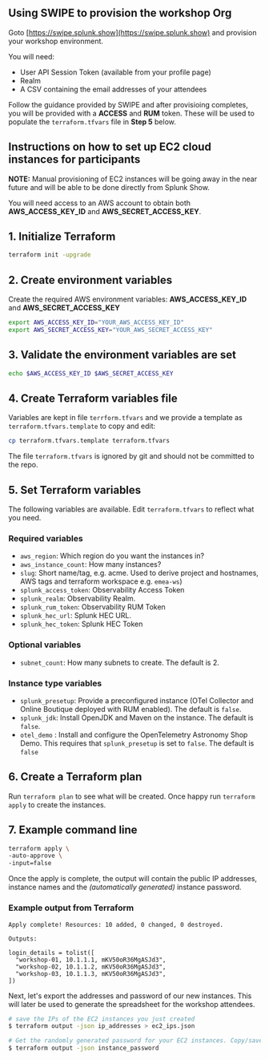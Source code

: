 ## Using SWIPE to provision the workshop Org

Goto [https://swipe.splunk.show](https://swipe.splunk.show) and provision your workshop environment.

You will need:

- User API Session Token (available from your profile page)
- Realm
- A CSV containing the email addresses of your attendees

Follow the guidance provided by SWIPE and after provisioing completes, you will be provided with a **ACCESS** and **RUM** token. These will be used to populate the `terraform.tfvars` file in **Step 5** below.

## Instructions on how to set up EC2 cloud instances for participants

**NOTE:** Manual provisioning of EC2 instances will be going away in the near future and will be able to be done directly from Splunk Show.

You will need access to an AWS account to obtain both **AWS_ACCESS_KEY_ID** and **AWS_SECRET_ACCESS_KEY**.

## 1. Initialize Terraform

```bash
terraform init -upgrade
```

## 2. Create environment variables

Create the required AWS environment variables: **AWS_ACCESS_KEY_ID** and **AWS_SECRET_ACCESS_KEY**

```bash
export AWS_ACCESS_KEY_ID="YOUR_AWS_ACCESS_KEY_ID"
export AWS_SECRET_ACCESS_KEY="YOUR_AWS_SECRET_ACCESS_KEY"
```

## 3. Validate the environment variables are set

```bash
echo $AWS_ACCESS_KEY_ID $AWS_SECRET_ACCESS_KEY
```

## 4. Create Terraform variables file

Variables are kept in file `terrform.tfvars` and we provide a template as `terraform.tfvars.template` to copy and edit:

```bash
cp terraform.tfvars.template terraform.tfvars
```

The file `terraform.tfvars` is ignored by git and should not be committed to the repo.

## 5. Set Terraform variables

The following variables are available. Edit `terraform.tfvars` to reflect what you need.

### Required variables

- `aws_region`: Which region do you want the instances in?
- `aws_instance_count`: How many instances?
- `slug`: Short name/tag, e.g. acme. Used to derive project and hostnames, AWS tags and terraform workspace e.g. `emea-ws`)
- `splunk_access_token`: Observability Access Token
- `splunk_realm`: Observability Realm.
- `splunk_rum_token`: Observability RUM Token
- `splunk_hec_url`: Splunk HEC URL. 
- `splunk_hec_token`: Splunk HEC Token

### Optional variables

- `subnet_count`: How many subnets to create. The default is 2.

### Instance type variables

- `splunk_presetup`: Provide a preconfigured instance (OTel Collector and Online Boutique deployed with RUM enabled). The default is `false`.
- `splunk_jdk`: Install OpenJDK and Maven on the instance. The default is `false`.
- `otel_demo` : Install and configure the OpenTelemetry Astronomy Shop Demo. This requires that `splunk_presetup` is set to `false`. The default is `false`

## 6. Create a Terraform plan

Run `terraform plan` to see what will be created. Once happy run `terraform apply` to create the instances.

## 7. Example command line

```bash
terraform apply \
-auto-approve \
-input=false
```

Once the apply is complete, the output will contain the public IP addresses, instance names and the _(automatically generated)_ instance password.

### Example output from Terraform

``` text
Apply complete! Resources: 10 added, 0 changed, 0 destroyed.

Outputs:

login_details = tolist([
  "workshop-01, 10.1.1.1, mKV50oR36MgASJd3",
  "workshop-02, 10.1.1.2, mKV50oR36MgASJd3",
  "workshop-03, 10.1.1.3, mKV50oR36MgASJd3",
])
```

Next, let's export the addresses and password of our new instances. This will later be used to generate the spreadsheet for the workshop attendees.

```bash
# save the IPs of the EC2 instances you just created
$ terraform output -json ip_addresses > ec2_ips.json

# Get the randomly generated password for your EC2 instances. Copy/save this!
$ terraform output -json instance_password
```
